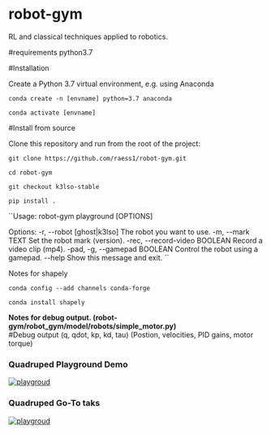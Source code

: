 # robot-gym
RL and classical techniques applied to robotics.



#requirements python3.7

#Installation

Create a Python 3.7 virtual environment, e.g. using Anaconda

``conda create -n [envname] python=3.7 anaconda``

``conda activate [envname]``


#Install from source

Clone this repository and run from the root of the project:

``git clone https://github.com/raess1/robot-gym.git``

``cd robot-gym``

``git checkout k3lso-stable``

``pip install .``



``Usage: robot-gym playground [OPTIONS]

Options:
  -r, --robot [ghost|k3lso]     The robot you want to use.
  -m, --mark TEXT               Set the robot mark (version).
  -rec, --record-video BOOLEAN  Record a video clip (mp4).
  -pad, -g, --gamepad BOOLEAN   Control the robot using a gamepad.
  --help                        Show this message and exit.
``



Notes for shapely

``conda config --add channels conda-forge ``

``conda install shapely``



**Notes for debug output. (robot-gym/robot_gym/model/robots/simple_motor.py)**  
#Debug output (q, qdot, kp, kd, tau) (Postion, velocities, PID gains, motor torque)






### Quadruped Playground Demo
[![playgroud](https://img.youtube.com/vi/n8vaPM3yBlY/0.jpg)](https://www.youtube.com/watch?v=n8vaPM3yBlY)

### Quadruped Go-To taks
[![playgroud](https://img.youtube.com/vi/OVI9DYjW12k/0.jpg)](https://www.youtube.com/watch?v=OVI9DYjW12k)

